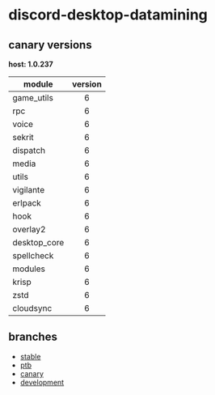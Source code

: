# discord-desktop-datamining

## canary versions

**host: 1.0.237**

| module | version |
| ------ | :-----: |
| game_utils | 6 |
| rpc | 6 |
| voice | 6 |
| sekrit | 6 |
| dispatch | 6 |
| media | 6 |
| utils | 6 |
| vigilante | 6 |
| erlpack | 6 |
| hook | 6 |
| overlay2 | 6 |
| desktop_core | 6 |
| spellcheck | 6 |
| modules | 6 |
| krisp | 6 |
| zstd | 6 |
| cloudsync | 6 |

## branches

- [stable](https://github.com/OpenAsar/discord-desktop-datamining/tree/stable)
- [ptb](https://github.com/OpenAsar/discord-desktop-datamining/tree/ptb)
- [canary](https://github.com/OpenAsar/discord-desktop-datamining/tree/canary)
- [development](https://github.com/OpenAsar/discord-desktop-datamining/tree/development)